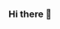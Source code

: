 ### Hi there 👋

<!--
**kesharinilesh/kesharinilesh** is a ✨ _special_ ✨ repository because its `README.md` (this file) appears on your GitHub profile.

Here are some ideas to get you started:

-🔭 I’m currently working on my personal projects related to AI/ML, Data Science, and Web Development.
-🌱 I’m currently learning Data Analytics with Python and exploring new technologies to enhance my skills.
-👯 I’m looking to collaborate on Open Source projects and contribute to the community by sharing my knowledge and skills.
-🤔 I’m looking for help with advanced topics in AI/ML and data science to deepen my understanding and skills.
-💬 Ask me about anything related to computer science, data science, web development, or creative skills. I'm always happy to share my knowledge and insights.
-📫 How to reach me: You can reach me through my email or connect with me on LinkedIn.
-😄 Pronouns: He/Him
-⚡ Fun fact: I'm a huge fan of science fiction movies and TV shows, and I enjoy exploring futuristic concepts in technology.
-->
